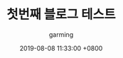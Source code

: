---
title: 첫번째 블로그 테스트
description: python, linux, node.js, jekyll
author: garming
date: 2019-08-08 11:33:00 +0800
categories: [Blogging, Demo]
tags: [github]

---